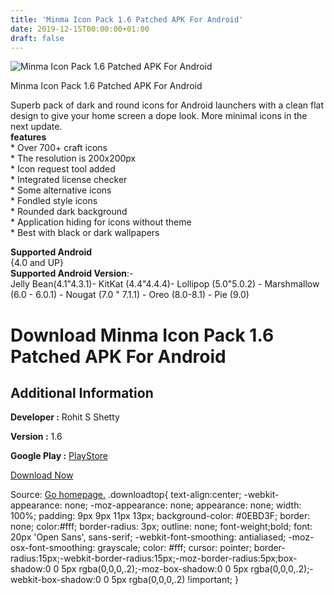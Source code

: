 ```yaml
---
title: 'Minma Icon Pack 1.6 Patched APK For Android'
date: 2019-12-15T00:00:00+01:00
draft: false
---
```


![Minma Icon Pack 1.6 Patched APK For Android](https://i1.wp.com/apkhome.net/wp-content/uploads/2019/12/Minma-Icon-Pack-1.6-Patched.png "Minma Icon Pack 1.6 Patched APK For Android")

  

Minma Icon Pack 1.6 Patched APK For Android

Superb pack of dark and round icons for Android launchers with a clean flat design to give your home screen a dope look. More minimal icons in the next update.  
**features**  
\* Over 700+ craft icons  
\* The resolution is 200x200px  
\* Icon request tool added  
\* Integrated license checker  
\* Some alternative icons  
\* Fondled style icons  
\* Rounded dark background  
\* Application hiding for icons without theme  
\* Best with black or dark wallpapers

**Supported Android**  
{4.0 and UP}  
**Supported Android Version**:-  
Jelly Bean(4.1"4.3.1)- KitKat (4.4"4.4.4)- Lollipop (5.0"5.0.2) - Marshmallow (6.0 - 6.0.1) - Nougat (7.0 " 7.1.1) - Oreo (8.0-8.1) - Pie (9.0)

Download Minma Icon Pack 1.6 Patched APK For Android
====================================================

Additional Information
----------------------

**Developer :** Rohit S Shetty

**Version :** 1.6

**Google Play :** [PlayStore](https://play.google.com/store/apps/details?id=com.minma.icon.free)

  

[Download Now](https://store4app.co/post/minma-icon-pack-1-6-patched-apk-for-android_1576349886)

  
Source: [Go homepage.](https://store4app.co/post/minma-icon-pack-1-6-patched-apk-for-android_1576349886) .downloadtop{ text-align:center; -webkit-appearance: none; -moz-appearance: none; appearance: none; width: 100%; padding: 9px 9px 11px 13px; background-color: #0EBD3F; border: none; color:#fff; border-radius: 3px; outline: none; font-weight;bold; font: 20px 'Open Sans', sans-serif; -webkit-font-smoothing: antialiased; -moz-osx-font-smoothing: grayscale; color: #fff; cursor: pointer; border-radius:15px;-webkit-border-radius:15px;-moz-border-radius:5px;box-shadow:0 0 5px rgba(0,0,0,.2);-moz-box-shadow:0 0 5px rgba(0,0,0,.2);-webkit-box-shadow:0 0 5px rgba(0,0,0,.2) !important; }